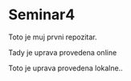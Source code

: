 # Seminar4

Toto je muj prvni repozitar.

Tady je uprava provedena online

Toto je uprava provedena lokalne..
